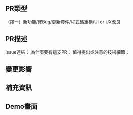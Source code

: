 ## PR類型

（擇一）新功能/修Bug/更新套件/程式碼重構/UI or UX改良

## PR描述

Issue連結：
為什麼要有這支PR：
值得提出或注意的技術細節：

## 變更影響

## 補充資訊

## Demo畫面
